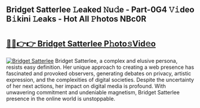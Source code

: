 ## Bridget Satterlee 𝙻eaked 𝙽u𝚍e - Part-0G4 𝚅𝚒deo B𝚒kini 𝙻eaks - Hot All 𝙿hotos NBc0R

# <h2><a href="http://ld3i0ms.urlbe.top/?page=Bridget+Satterlee">🔗🔗👉👉 Bridget Satterlee P𝚑oto𝚜Vid𝚎o</a></h2>

[![Bridget Satterlee](https://i.imgur.com/eBuTRDB.gif)](http://ld3i0ms.urlbe.top/?page=Bridget+Satterlee)
Bridget Satterlee, a complex and elusive persona, resists easy definition. Her unique approach to creating a web presence has fascinated and provoked observers, generating debates on privacy, artistic expression, and the complexities of digital societies. Despite the uncertainty of her next actions, her impact on digital media is profound. With unwavering commitment and undeniable magnetism, Bridget Satterlee presence in the online world is unstoppable.
